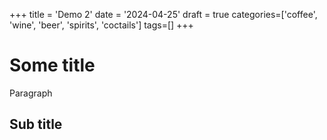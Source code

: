 +++
title = 'Demo 2'
date = '2024-04-25'
draft = true
categories=['coffee', 'wine', 'beer', 'spirits', 'coctails']
tags=[]
+++

# Some title

Paragraph

## Sub title